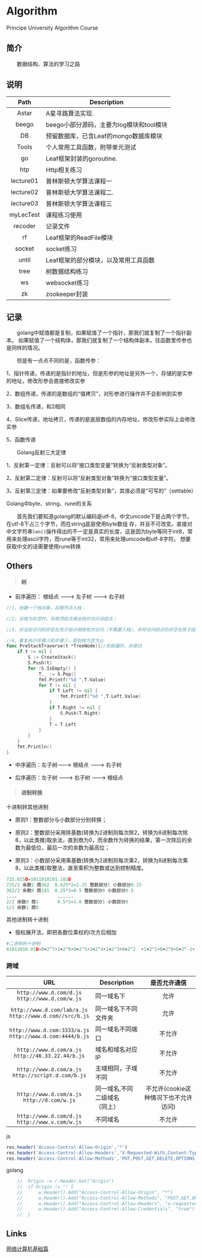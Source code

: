 # Algorithm
Principe University Algorithm Course


## 简介
&emsp;&emsp;数据结构、算法的学习之路

## 说明

| Path | Description |
| :------:| -----------|
| Astar   | A星寻路算法实现. |
| beego | beego小部分源码，主要为log模块和tool模块 |
| DB    | 预留数据库，已含Leaf的mongo数据库模块 |
| Tools | 个人常用工具函数，附带单元测试 |
| go   | Leaf框架封装的goroutine. |
| htp | Http相关练习 |
| lecture01    | 普林斯顿大学算法课程一 |
| lecture02   | 普林斯顿大学算法课程二. |
| lecture03 | 普林斯顿大学算法课程三 |
| myLecTest    | 课程练习使用 |
| recoder | 记录文件 |
| rf    | Leaf框架的ReadFile模块 |
| socket | socket练习 |
| until    | Leaf框架的部分模块，以及常用工具函数 |
| tree | 树数据结构练习 |
| ws    | websocket练习 |
| zk    | zookeeper封装 |
## 记录

&emsp;&emsp;golang中赋值都是复制，如果赋值了一个指针，那我们就复制了一个指针副本。
如果赋值了一个结构体，那我们就复制了一个结构体副本。往函数里传参也是同样的情况。

&emsp;&emsp;但是有一点点不同的是，函数传参：

1、指针传递，传递的是指针的地址，但是形参的地址是另外一个，存储的是实参的地址，修改形参会直接修改实参

2、数组传递，传递的是数组的“值拷贝”，对形参进行操作并不会影响到实参

3、数组名传递，和2相同

4、Slice传递，地址拷贝，传递的是底层数组的内存地址，修改形参实际上会修改实参

5、函数传递

&emsp;&emsp;Golang反射三大定律

1、反射第一定律：反射可以将“接口类型变量”转换为“反射类型对象”。

2、反射第二定律：反射可以将“反射类型对象”转换为“接口类型变量”。

3、反射第三定律：如果要修改“反射类型对象”，其值必须是“可写的”（settable）


Golang中byte、string、rune的关系

&emsp;&emsp;首先我们要知道golang的默认编码是utf-8，中文unicode下是占两个字节，在utf-8下占三个字节，而在string底层使用byte数组
存，并且不可改变。直接对中文字符串`len()`操作得出的不一定是真实的长度，这是因为byte等同于int8，常用来处理ascii字符，而rune等于int32，常用来处理unicode和utf-8字符。
想要获取中文的话需要使用rune转换



## Others

> #### 树
- 前序遍历： 根结点 ---> 左子树 ---> 右子树
```go
//1、创建一个栈对象，将根节点入栈；

//2、当栈为非空时，将栈顶结点弹出栈并访问该结点；

//3、对当前访问的非空左孩子结点相继依次访问（不需要入栈），并将访问结点的非空右孩子结点入栈

//4、重复执行步骤②和步骤③，直到栈为空为止
func PreStackTraverse(t *TreeNode){//先根遍历，非递归
	if t != nil {
		S := CreateStack()
		S.Push(t)
		for !S.IsEmpty() {
			T,_ := S.Pop()
			fmt.Printf("%d ",T.Value)
			for T != nil {
				if T.Left != nil {
					fmt.Printf("%d ",T.Left.Value)
				}
				if T.Right != nil {
					S.Push(T.Right)
				}
				T = T.Left
			}
		}
	}
	fmt.Println()
}
```

- 中序遍历：左子树---> 根结点 ---> 右子树

- 后序遍历：左子树 ---> 右子树 ---> 根结点

> #### 进制转换

十进制转其他进制

- 原则1：整数部分与小数部分分别转换；
  
- 原则2：整数部分采用除基数(转换为2进制则每次除2，转换为8进制每次除8，以此类推)取余法，直到商为0，而余数作为转换的结果，第一次除后的余数为最低位，最后一次的余数为最高位；
  
- 原则3：小数部分采用乘基数(转换为2进制则每次乘2，转换为8进制每次乘8，以此类推)取整法，直至乘积为整数或达到控制精度。

```python
725.625D=1011010101.101B
725/2 余数1 商362  0.625*2=1.25 整数部分1 小数部分0.25
362/2 余数0 商181  0.25*2=0.5 整数部分0 小数部分0.5
....               ......
2/2 余数0 商1       0.5*2=1.0 整数部分1 小数部分0
1/2 余数1 商0
```

其他进制转十进制

- 按权展开法，即把各数位乘权的i次方后相加

```python
#二进制转十进制
01011010.01B=0×2^7+1×2^6+0×2^5+1×2^4+1×2^3+0×2^2  +1×2^1+0×2^0+0×2^-1+1×2^-2 = 90.25
```

### 跨域

| URL | Description | 是否允许通信 |
| :------: | -----------| :------: |
| `http://www.d.com/d.js`<br>`http://www.d.com/w.js` | 同一域名下 | 允许 |
| `http://www.d.com/lab/a.js`<br>`http://www.d.com//src/b.js` | 同一域名下不同文件夹 | 允许 |
| `http://www.d.com:3333/a.js`<br>`http://www.d.com:4444/b.js` | 同一域名不同端口 | 不允许 |
| `http://www.d.com/a.js`<br>`http://46.33.22.44/b.js` | 域名和域名对应IP | 不允许 |
| `http://www.d.com/a.js`<br>`http://script.d.com/b.js` | 主域相同，子域不同 | 不允许 |
| `http://www.d.com/a.js`<br>`http://d.com/w.js` | 同一域名,不同二级域名<br>（同上） | 不允许(cookie这种情况下也不允许访问) |
| `http://www.d.com/d.js`<br>`http://www.v.com/w.js` | 不同域名 | 不允许 |

js

```javascript
res.header('Access-Control-Allow-Origin','*')
res.header('Access-Control-Allow-Headers','X-Requested-With,Content-Type')
res.header('Access-Control-Allow-Methods','PUT,POST,GET,DELETE,OPTIONS')
```
golang

```go
	//	Origin := r.Header.Get("Origin")
	//	if Origin != "" {
	//		w.Header().Add("Access-Control-Allow-Origin", "*")
	//		w.Header().Add("Access-Control-Allow-Methods", "POST,GET,OPTIONS,DELETE")
	//		w.Header().Add("Access-Control-Allow-Headers", "x-requested-with,content-type")
	//		w.Header().Add("Access-Control-Allow-Credentials", "true")
	//	}
```
## Links

[网络计算机基础篇](https://hit-alibaba.github.io/interview/basic/network/HTTP.html)